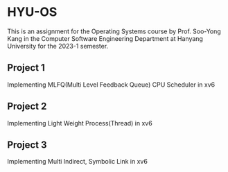 # HYU-OS
This is an assignment for the Operating Systems course by Prof. Soo-Yong Kang in the Computer Software Engineering Department at Hanyang University for the 2023-1 semester.

## Project 1
Implementing MLFQ(Multi Level Feedback Queue) CPU Scheduler in xv6

## Project 2
Implementing Light Weight Process(Thread) in xv6

## Project 3
Implementing Multi Indirect, Symbolic Link in xv6
